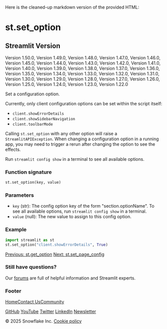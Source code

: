Here is the cleaned-up markdown version of the provided HTML:

# st.set_option
## Streamlit Version
Version 1.50.0, Version 1.49.0, Version 1.48.0, Version 1.47.0, Version 1.46.0, Version 1.45.0, Version 1.44.0, Version 1.43.0, Version 1.42.0, Version 1.41.0, Version 1.40.0, Version 1.39.0, Version 1.38.0, Version 1.37.0, Version 1.36.0, Version 1.35.0, Version 1.34.0, Version 1.33.0, Version 1.32.0, Version 1.31.0, Version 1.30.0, Version 1.29.0, Version 1.28.0, Version 1.27.0, Version 1.26.0, Version 1.25.0, Version 1.24.0, Version 1.23.0, Version 1.22.0

Set a configuration option.

Currently, only client configuration options can be set within the script itself:

* `client.showErrorDetails`
* `client.showSidebarNavigation`
* `client.toolbarMode`

Calling `st.set_option` with any other option will raise a `StreamlitAPIException`. When changing a configuration option in a running app, you may need to trigger a rerun after changing the option to see the effects.

Run `streamlit config show` in a terminal to see all available options.

### Function signature
```python
st.set_option(key, value)
```
### Parameters

* `key` (str): The config option key of the form "section.optionName". To see all available options, run `streamlit config show` in a terminal.
* `value` (null): The new value to assign to this config option.

### Example
```python
import streamlit as st
st.set_option("client.showErrorDetails", True)
```
[Previous: st.get_option](/develop/api-reference/configuration/st.get_option)
[Next: st.set_page_config](/develop/api-reference/configuration/st.set_page_config)

### Still have questions?
Our [forums](https://discuss.streamlit.io) are full of helpful information and Streamlit experts.

### Footer
[Home](/)[Contact Us](mailto:hello@streamlit.io?subject=Contact%20from%20documentation%20)[Community](https://discuss.streamlit.io)

[GitHub](https://github.com/streamlit)
[YouTube](https://www.youtube.com/channel/UC3LD42rjj-Owtxsa6PwGU5Q)
[Twitter](https://twitter.com/streamlit)
[LinkedIn](https://www.linkedin.com/company/streamlit)
[Newsletter](https://info.snowflake.com/streamlit-newsletter-sign-up.html)

&copy; 2025 Snowflake Inc.
[Cookie policy](https://www.streamlit.io/cookie-policy)
